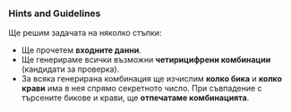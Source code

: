 ### Hints and Guidelines

Ще решим задачата на няколко стъпки:
 - Ще прочетем **входните данни**.
 - Ще генерираме всички възможни **четирицифрени комбинации** (кандидати за проверка).
 - За всяка генерирана комбинация ще изчислим **колко бика** и **колко крави** има в нея спрямо секретното число. При съвпадение с търсените бикове и крави, ще **отпечатаме комбинацията**.